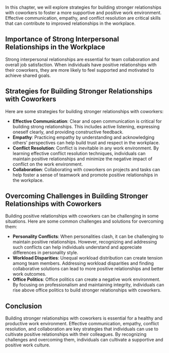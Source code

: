 
In this chapter, we will explore strategies for building stronger relationships with coworkers to foster a more supportive and positive work environment. Effective communication, empathy, and conflict resolution are critical skills that can contribute to improved relationships in the workplace.

Importance of Strong Interpersonal Relationships in the Workplace
-----------------------------------------------------------------

Strong interpersonal relationships are essential for team collaboration and overall job satisfaction. When individuals have positive relationships with their coworkers, they are more likely to feel supported and motivated to achieve shared goals.

Strategies for Building Stronger Relationships with Coworkers
-------------------------------------------------------------

Here are some strategies for building stronger relationships with coworkers:

* **Effective Communication**: Clear and open communication is critical for building strong relationships. This includes active listening, expressing oneself clearly, and providing constructive feedback.
* **Empathy**: Practicing empathy by understanding and acknowledging others' perspectives can help build trust and respect in the workplace.
* **Conflict Resolution**: Conflict is inevitable in any work environment. By learning effective conflict resolution techniques, individuals can maintain positive relationships and minimize the negative impact of conflict on the work environment.
* **Collaboration**: Collaborating with coworkers on projects and tasks can help foster a sense of teamwork and promote positive relationships in the workplace.

Overcoming Challenges in Building Stronger Relationships with Coworkers
-----------------------------------------------------------------------

Building positive relationships with coworkers can be challenging in some situations. Here are some common challenges and solutions for overcoming them:

* **Personality Conflicts**: When personalities clash, it can be challenging to maintain positive relationships. However, recognizing and addressing such conflicts can help individuals understand and appreciate differences in personality style.
* **Workload Disparities**: Unequal workload distribution can create tension among team members. Addressing workload disparities and finding collaborative solutions can lead to more positive relationships and better work outcomes.
* **Office Politics**: Office politics can create a negative work environment. By focusing on professionalism and maintaining integrity, individuals can rise above office politics to build stronger relationships with coworkers.

Conclusion
----------

Building stronger relationships with coworkers is essential for a healthy and productive work environment. Effective communication, empathy, conflict resolution, and collaboration are key strategies that individuals can use to cultivate positive relationships with their colleagues. By recognizing challenges and overcoming them, individuals can cultivate a supportive and positive work culture.
